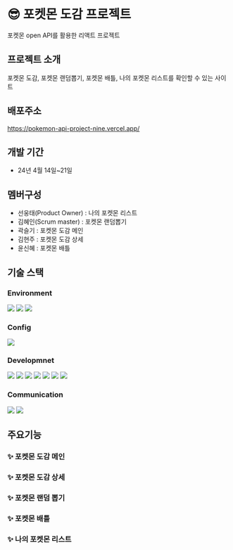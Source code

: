 # 😎 포켓몬 도감 프로젝트
포켓몬 open API를 활용한 리액트 프로젝트

## 프로젝트 소개
포켓몬 도감, 포켓몬 랜덤뽑기, 포켓몬 배틀, 나의 포켓몬 리스트를 확인할 수 있는 사이트

## 배포주소
https://pokemon-api-project-nine.vercel.app/

## 개발 기간
- 24년 4월 14일~21일
  
## 멤버구성
- 선웅태(Product Owner) : 나의 포켓몬 리스트 
- 김혜인(Scrum master) : 포켓몬 랜덤뽑기
- 곽슬기 : 포켓몬 도감 메인 
- 김현주 : 포켓몬 도감 상세
- 윤신혜 : 포켓몬 배틀
  
## 기술 스택
### Environment
<img src="https://img.shields.io/badge/Visual%20Studio-007ACC?style=for-the-badge&logo=visual-studio&logoColor=white"> <img src="https://img.shields.io/badge/git-F05032?style=for-the-badge&logo=git&logoColor=white"> <img src="https://img.shields.io/badge/github-181717?style=for-the-badge&logo=github&logoColor=white"> 

### Config
<img src="https://img.shields.io/badge/npm-CB3837?style=for-the-badge&logo=npm&logoColor=white">

### Developmnet 
<img src="https://img.shields.io/badge/html5-E34F26?style=for-the-badge&logo=html5&logoColor=white"> <img src="https://img.shields.io/badge/css-1572B6?style=for-the-badge&logo=css3&logoColor=white"> <img src="https://img.shields.io/badge/JavaScript-F7DF1E?style=for-the-badge&logo=javascript&logoColor=black">
 <img src="https://img.shields.io/badge/react-61DAFB?style=for-the-badge&logo=react&logoColor=black"> <img src="https://img.shields.io/badge/react%20query-FF0000?style=for-the-badge&logo=react-query&logoColor=white"> <img src="https://img.shields.io/badge/bootstrap-7952B3?style=for-the-badge&logo=bootstrap&logoColor=white"> <img src="https://img.shields.io/badge/redux-764ABC?style=for-the-badge&logo=redux&logoColor=white">

### Communication
<img src="https://img.shields.io/badge/Discord-5865F2?style=for-the-badge&logo=discord&logoColor=white"> <img src="https://img.shields.io/badge/KakaoTalk-FEE500?style=for-the-badge&logo=kakaotalk&logoColor=black">


## 주요기능
### ✨ 포켓몬 도감 메인 


### ✨ 포켓몬 도감 상세


### ✨ 포켓몬 랜덤 뽑기


### ✨ 포켓몬 배틀


### ✨ 나의 포켓몬 리스트
